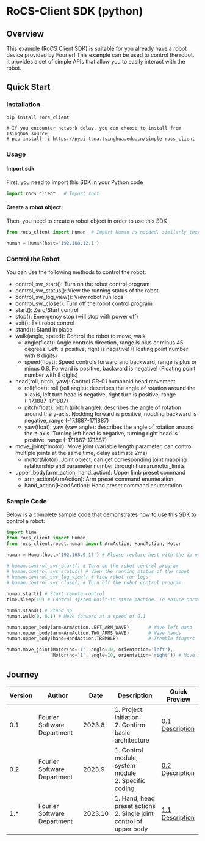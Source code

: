 # RoCS-Client SDK (python)


## Overview
This example (RoCS Client SDK) is suitable for you already have a robot device provided by Fourier! 
This example can be used to control the robot. 
It provides a set of simple APIs that allow you to easily interact with the robot.


## Quick Start

### Installation
    
```shell
pip install rocs_client 

# If you encounter network delay, you can choose to install from Tsinghua source 
# pip install -i https://pypi.tuna.tsinghua.edu.cn/simple rocs_client
```


### Usage
#### Import sdk
First, you need to import this SDK in your Python code

```python
import rocs_client   # Import root
```
#### Create a robot object
Then, you need to create a robot object in order to use this SDK

```python
from rocs_client import Human  # Import Human as needed, similarly there are Car, Dog, etc.

human = Human(host='192.168.12.1')
```

### Control the Robot
You can use the following methods to control the robot:

- control_svr_start(): Turn on the robot control program
- control_svr_status(): View the running status of the robot
- control_svr_log_view(): View robot run logs
- control_svr_close(): Turn off the robot control program
- start(): Zero/Start control
- stop(): Emergency stop (will stop with power off)
- exit(): Exit robot control
- stand(): Stand in place
- walk(angle, speed): Control the robot to move, walk
  - angle(float): Angle controls direction, range is plus or minus 45 degrees. Left is positive, right is negative! (Floating point number with 8 digits)
  - speed(float): Speed controls forward and backward, range is plus or minus 0.8. Forward is positive, backward is negative! (Floating point number with 8 digits)
- head(roll, pitch, yaw): Control GR-01 humanoid head movement
  - roll(float): roll (roll angle): describes the angle of rotation around the x-axis, left turn head is negative, right turn is positive, range (-17.1887-17.1887)
  - pitch(float): pitch (pitch angle): describes the angle of rotation around the y-axis. Nodding forward is positive, nodding backward is negative, range (-17.1887-17.1887)
  - yaw(float): yaw (yaw angle): describes the angle of rotation around the z-axis. Turning left head is negative, turning right head is positive, range (-17.1887-17.1887)
- move_joint(*motor): Move joint (variable length parameter, can control multiple joints at the same time, delay estimate 2ms)
  - motor(Motor): Joint object, can get corresponding joint mapping relationship and parameter number through human.motor_limits
- upper_body(arm_action, hand_action): Upper limb preset command
  - arm_action(ArmAction): Arm preset command enumeration
  - hand_action(HandAction): Hand preset command enumeration
  
### Sample Code
Below is a complete sample code that demonstrates how to use this SDK to control a robot:

```python
import time
from rocs_client import Human
from rocs_client.robot.human import ArmAction, HandAction, Motor

human = Human(host='192.168.9.17') # Please replace host with the ip of your device

# human.control_svr_start() # Turn on the robot control program
# human.control_svr_status() # View the running status of the robot
# human.control_svr_log_view() # View robot run logs
# human.control_svr_close() # Turn off the robot control program

human.start() # Start remote control
time.sleep(10) # Control system built-in state machine. To ensure normal calibration and startup of the robot, it is recommended to execute subsequent instructions after start() instruction for 10s

human.stand() # Stand up
human.walk(0, 0.1) # Move forward at a speed of 0.1

human.upper_body(arm=ArmAction.LEFT_ARM_WAVE)       # Wave left hand
human.upper_body(arm=ArmAction.TWO_ARMS_WAVE)       # Wave hands
human.upper_body(hand=HandAction.TREMBLE)           # Tremble fingers

human.move_joint(Motor(no='1', angle=10, orientation='left'), 
                 Motor(no='1', angle=10, orientation='right')) # Move motor no.1 left and right by 10 degrees each
```


## Journey
    
| Version | Author     | Date     | Description                           | Quick Preview                                                |
|-----|--------|--------|------------------------------|--------------------------------------------------------------|
| 0.1 | Fourier Software Department | 2023.8 | 1. Project initiation<br/>2. Confirm basic architecture          | [0.1 Description](https://fftai.github.io/release/v0.1.html) |
| 0.2 | Fourier Software Department | 2023.9 | 1. Control module, system module<br/>2. Specific coding | [0.2 Description](https://fftai.github.io/release/v0.2.html) |
| 1.* | Fourier Software Department | 2023.10 | 1. Hand, head preset actions<br/>2. Single joint control of upper body  | [1.1 Description](https://fftai.github.io/release/v1.1.html) |

